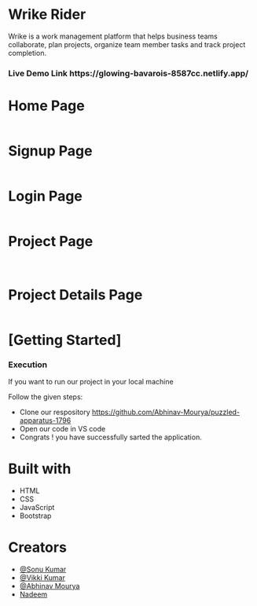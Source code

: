 # Wrike Rider
Wrike is a work management platform that helps business teams collaborate, plan projects, organize team member tasks and track project completion.
<h3>Live Demo Link https://glowing-bavarois-8587cc.netlify.app/ </h3>

 <h1>Home Page</h1>
    <img src="https://i.postimg.cc/XYDxnD34/Screenshot-2023-02-27-at-10-23-29-PM.png" alt="">
  <h1>Signup Page</h1>
    <img src="https://i.postimg.cc/htw8kzbG/Screenshot-2023-02-27-at-10-23-46-PM.png" alt="">
     <h1>Login Page</h1>
    <img src="https://i.postimg.cc/26C1MrJ6/Screenshot-2023-02-27-at-10-23-38-PM.png" alt="">
     <h1>Project Page</h1>
    <img src="https://i.postimg.cc/L8N45L0H/Screenshot-2023-02-27-at-10-25-11-PM.png" alt="">
    <img src="https://i.postimg.cc/ZKmJLVGb/Screenshot-2023-02-27-at-10-25-19-PM.png" alt="">
    <img src="https://i.postimg.cc/HkhGF2h7/Screenshot-2023-02-27-at-10-25-37-PM.png" alt="">
<!--     <img src="https://i.postimg.cc/rs8YD0Hk/Screenshot-2023-02-27-at-10-25-56-PM.png" alt=""> -->
    <img src="https://i.postimg.cc/25Qwnjh8/Screenshot-2023-02-27-at-10-26-40-PM.png" alt="">
    <h1>Project Details Page</h1>
    <img src="https://i.postimg.cc/N0DXgKRT/Screenshot-2023-02-27-at-10-26-52-PM.png" alt="">
    <h1>[Getting Started]</h1>
    <h3>Execution</h3>
    <p>If you want to run our project in your local machine</p>
    <p>Follow the given steps:</p>
    <ul>
        <li>Clone our respository <a href="https://github.com/Abhinav-Mourya/puzzled-apparatus-1796">https://github.com/Abhinav-Mourya/puzzled-apparatus-1796</a></li>
        <li>Open our code in VS code </li>
 <li>Congrats !  you have successfully sarted the application.</li>
    </ul>
        <h1>Built with</h1>
    <ul>
        <li>HTML</li>
        <li>CSS</li>
        <li>JavaScript</li>
        <li>Bootstrap</li>
    </ul>
        <h1>Creators</h1>
    <ul>
     <li><a href="https://github.com/sonu25122000">@Sonu Kumar</a></li>
      <li><a href="https://github.com/mevicky9254">@Vikki Kumar</a></li>
       <li><a href="https://github.com/Abhinav-Mourya">@Abhinav Mourya</a></li>
       <li><a href="https://github.com/nadeemm763">Nadeem</a></li> 
  
        
        
        


